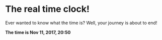 # The real time clock!

Ever wanted to know what the time is? Well, your journey is about to end!

**The time is Nov 11, 2017, 20:50**